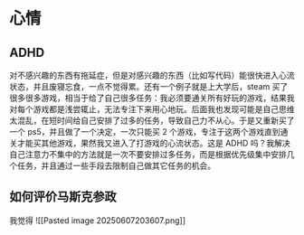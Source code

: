 # 心情

## ADHD

对不感兴趣的东西有拖延症，但是对感兴趣的东西（比如写代码）能很快进入心流状态，并且废寝忘食，一点不觉得累。还有一个例子就是上大学后，steam 买了很多很多游戏，相当于给了自己很多任务：我必须要通关所有好玩的游戏，结果我对每个游戏都是浅尝辄止，无法专注下来用心地玩。后面我也发现可能是自己思维太混乱，在短时间给自己安排了过多的任务，导致自己力不从心。于是又重新买了一个 ps5，并且做了一个决定，一次只能买 2 个游戏，专注于这两个游戏直到通关才能买其他游戏，果然我又进入了打游戏的心流状态。这是 ADHD 吗？我解决自己注意力不集中的方法就是一次不要安排过多任务，而是根据优先级集中安排几个任务，并且通过一些手段去限制自己做其它任务的机会。

## 如何评价马斯克参政
我觉得
![[Pasted image 20250607203607.png]]

##  
